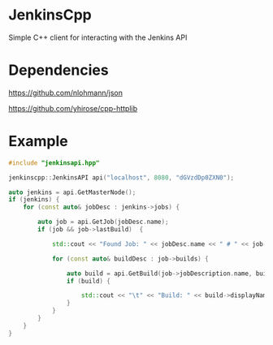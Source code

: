 # JenkinsCpp
Simple C++ client for interacting with the Jenkins API

# Dependencies
https://github.com/nlohmann/json

https://github.com/yhirose/cpp-httplib

# Example
```c++
#include "jenkinsapi.hpp"

jenkinscpp::JenkinsAPI api("localhost", 8080, "dGVzdDp0ZXN0");

auto jenkins = api.GetMasterNode();
if (jenkins) {
    for (const auto& jobDesc : jenkins->jobs) {

        auto job = api.GetJob(jobDesc.name);
        if (job && job->lastBuild)  {

            std::cout << "Found Job: " << jobDesc.name << " # " << job->description << std::endl;

            for (const auto& buildDesc : job->builds) {

                auto build = api.GetBuild(job->jobDescription.name, buildDesc.number);
                if (build) {

                    std::cout << "\t" << "Build: " << build->displayName << " # " << build->result << std::endl;
                }
            }
        }
    }
}
```
